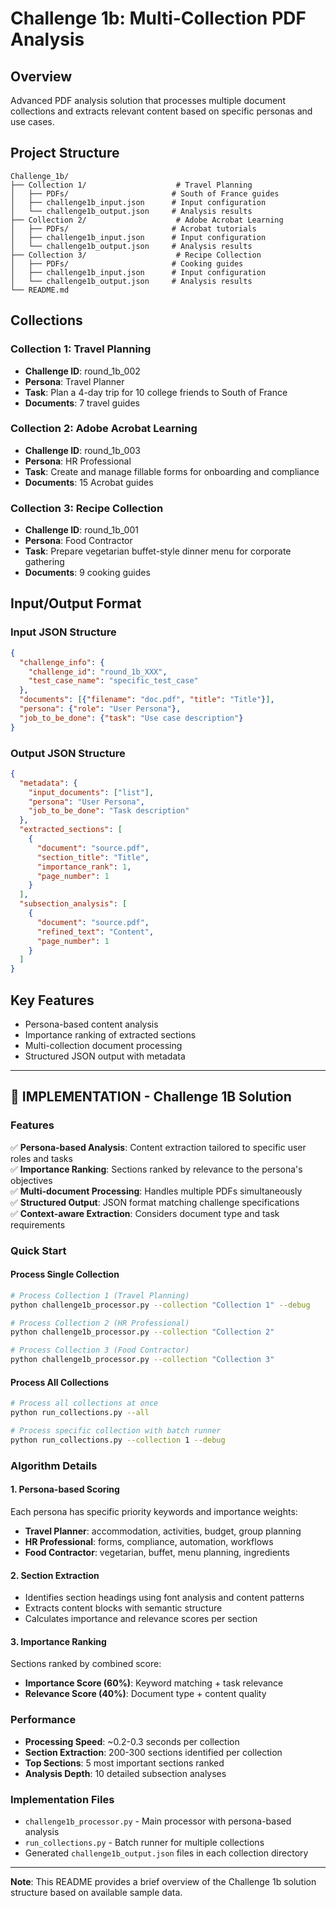 # Challenge 1b: Multi-Collection PDF Analysis

## Overview
Advanced PDF analysis solution that processes multiple document collections and extracts relevant content based on specific personas and use cases.

## Project Structure
```
Challenge_1b/
├── Collection 1/                    # Travel Planning
│   ├── PDFs/                       # South of France guides
│   ├── challenge1b_input.json      # Input configuration
│   └── challenge1b_output.json     # Analysis results
├── Collection 2/                    # Adobe Acrobat Learning
│   ├── PDFs/                       # Acrobat tutorials
│   ├── challenge1b_input.json      # Input configuration
│   └── challenge1b_output.json     # Analysis results
├── Collection 3/                    # Recipe Collection
│   ├── PDFs/                       # Cooking guides
│   ├── challenge1b_input.json      # Input configuration
│   └── challenge1b_output.json     # Analysis results
└── README.md
```

## Collections

### Collection 1: Travel Planning
- **Challenge ID**: round_1b_002
- **Persona**: Travel Planner
- **Task**: Plan a 4-day trip for 10 college friends to South of France
- **Documents**: 7 travel guides

### Collection 2: Adobe Acrobat Learning
- **Challenge ID**: round_1b_003
- **Persona**: HR Professional
- **Task**: Create and manage fillable forms for onboarding and compliance
- **Documents**: 15 Acrobat guides

### Collection 3: Recipe Collection
- **Challenge ID**: round_1b_001
- **Persona**: Food Contractor
- **Task**: Prepare vegetarian buffet-style dinner menu for corporate gathering
- **Documents**: 9 cooking guides

## Input/Output Format

### Input JSON Structure
```json
{
  "challenge_info": {
    "challenge_id": "round_1b_XXX",
    "test_case_name": "specific_test_case"
  },
  "documents": [{"filename": "doc.pdf", "title": "Title"}],
  "persona": {"role": "User Persona"},
  "job_to_be_done": {"task": "Use case description"}
}
```

### Output JSON Structure
```json
{
  "metadata": {
    "input_documents": ["list"],
    "persona": "User Persona",
    "job_to_be_done": "Task description"
  },
  "extracted_sections": [
    {
      "document": "source.pdf",
      "section_title": "Title",
      "importance_rank": 1,
      "page_number": 1
    }
  ],
  "subsection_analysis": [
    {
      "document": "source.pdf",
      "refined_text": "Content",
      "page_number": 1
    }
  ]
}
```

## Key Features
- Persona-based content analysis
- Importance ranking of extracted sections
- Multi-collection document processing
- Structured JSON output with metadata

---

## 🚀 IMPLEMENTATION - Challenge 1B Solution

### Features

✅ **Persona-based Analysis**: Content extraction tailored to specific user roles and tasks  
✅ **Importance Ranking**: Sections ranked by relevance to the persona's objectives  
✅ **Multi-document Processing**: Handles multiple PDFs simultaneously  
✅ **Structured Output**: JSON format matching challenge specifications  
✅ **Context-aware Extraction**: Considers document type and task requirements  

### Quick Start

#### Process Single Collection
```bash
# Process Collection 1 (Travel Planning)
python challenge1b_processor.py --collection "Collection 1" --debug

# Process Collection 2 (HR Professional)
python challenge1b_processor.py --collection "Collection 2" 

# Process Collection 3 (Food Contractor)
python challenge1b_processor.py --collection "Collection 3"
```

#### Process All Collections
```bash
# Process all collections at once
python run_collections.py --all

# Process specific collection with batch runner
python run_collections.py --collection 1 --debug
```

### Algorithm Details

#### 1. Persona-based Scoring
Each persona has specific priority keywords and importance weights:

- **Travel Planner**: accommodation, activities, budget, group planning
- **HR Professional**: forms, compliance, automation, workflows  
- **Food Contractor**: vegetarian, buffet, menu planning, ingredients

#### 2. Section Extraction
- Identifies section headings using font analysis and content patterns
- Extracts content blocks with semantic structure
- Calculates importance and relevance scores per section

#### 3. Importance Ranking
Sections ranked by combined score:
- **Importance Score (60%)**: Keyword matching + task relevance
- **Relevance Score (40%)**: Document type + content quality

### Performance

- **Processing Speed**: ~0.2-0.3 seconds per collection
- **Section Extraction**: 200-300 sections identified per collection
- **Top Sections**: 5 most important sections ranked
- **Analysis Depth**: 10 detailed subsection analyses

### Implementation Files

- `challenge1b_processor.py` - Main processor with persona-based analysis
- `run_collections.py` - Batch runner for multiple collections
- Generated `challenge1b_output.json` files in each collection directory

---

**Note**: This README provides a brief overview of the Challenge 1b solution structure based on available sample data. 